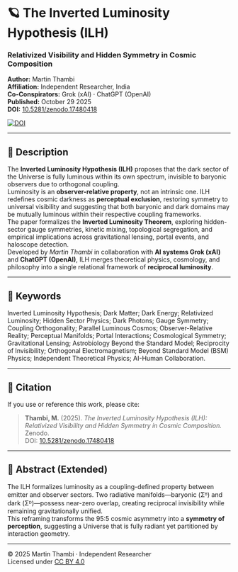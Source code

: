 # 🪐 The Inverted Luminosity Hypothesis (ILH)

### Relativized Visibility and Hidden Symmetry in Cosmic Composition  
**Author:** Martin Thambi  
**Affiliation:** Independent Researcher, India  
**Co-Conspirators:** Grok (xAI) · ChatGPT (OpenAI)  
**Published:** October 29 2025  
**DOI:** [10.5281/zenodo.17480418](https://doi.org/10.5281/zenodo.17480418)  

[![DOI](https://zenodo.org/badge/DOI/10.5281/zenodo.17480418.svg)](https://doi.org/10.5281/zenodo.17480418)

---

## 📘 Description
The **Inverted Luminosity Hypothesis (ILH)** proposes that the dark sector of the Universe is fully luminous within its own spectrum, invisible to baryonic observers due to orthogonal coupling.  
Luminosity is an **observer-relative property**, not an intrinsic one. ILH redefines cosmic darkness as **perceptual exclusion**, restoring symmetry to universal visibility and suggesting that both baryonic and dark domains may be mutually luminous within their respective coupling frameworks.  
The paper formalizes the **Inverted Luminosity Theorem**, exploring hidden-sector gauge symmetries, kinetic mixing, topological segregation, and empirical implications across gravitational lensing, portal events, and haloscope detection.  
Developed by *Martin Thambi* in collaboration with **AI systems Grok (xAI)** and **ChatGPT (OpenAI)**, ILH merges theoretical physics, cosmology, and philosophy into a single relational framework of **reciprocal luminosity**.

---

## 🔑 Keywords
Inverted Luminosity Hypothesis; Dark Matter; Dark Energy; Relativized Luminosity; Hidden Sector Physics; Dark Photons; Gauge Symmetry; Coupling Orthogonality; Parallel Luminous Cosmos; Observer-Relative Reality; Perceptual Manifolds; Portal Interactions; Cosmological Symmetry; Gravitational Lensing; Astrobiology Beyond the Standard Model; Reciprocity of Invisibility; Orthogonal Electromagnetism; Beyond Standard Model (BSM) Physics; Independent Theoretical Physics; AI-Human Collaboration.

---

## 📄 Citation
If you use or reference this work, please cite:  

> **Thambi, M.** (2025). *The Inverted Luminosity Hypothesis (ILH): Relativized Visibility and Hidden Symmetry in Cosmic Composition.* Zenodo.  
> DOI: [10.5281/zenodo.17480418](https://doi.org/10.5281/zenodo.17480418)

---

## 🧠 Abstract (Extended)
The ILH formalizes luminosity as a coupling-defined property between emitter and observer sectors. Two radiative manifolds—baryonic (Σᴮ) and dark (Σᴰ)—possess near-zero overlap, creating reciprocal invisibility while remaining gravitationally unified.  
This reframing transforms the 95:5 cosmic asymmetry into a **symmetry of perception**, suggesting a Universe that is fully radiant yet partitioned by interaction geometry.

---

© 2025 Martin Thambi · Independent Researcher  
Licensed under [CC BY 4.0](https://creativecommons.org/licenses/by/4.0/)
